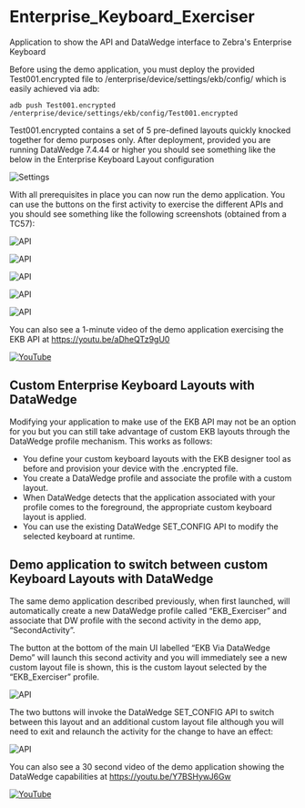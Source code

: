 # Enterprise_Keyboard_Exerciser
Application to show the API and DataWedge interface to Zebra's Enterprise Keyboard

Before using the demo application, you must deploy the provided Test001.encrypted file to /enterprise/device/settings/ekb/config/ which is easily achieved via adb:

`adb push Test001.encrypted /enterprise/device/settings/ekb/config/Test001.encrypted`

Test001.encrypted contains a set of 5 pre-defined layouts quickly knocked together for demo purposes only.  After deployment, provided you are running DataWedge 7.4.44 or higher you should see something like the below in the Enterprise Keyboard Layout configuration

![Settings](https://raw.githubusercontent.com/darryncampbell/Enterprise_Keyboard_Exerciser/master/media/datawedge_layout_configuration.jpg?raw=true)

With all prerequisites in place you can now run the demo application.  You can use the buttons on the first activity to exercise the different APIs and you should see something like the following screenshots (obtained from a TC57):

![API](https://raw.githubusercontent.com/darryncampbell/Enterprise_Keyboard_Exerciser/master/media/ekb_api_1.jpg?raw=true)

![API](https://raw.githubusercontent.com/darryncampbell/Enterprise_Keyboard_Exerciser/master/media/ekb_api_2.jpg?raw=true)

![API](https://raw.githubusercontent.com/darryncampbell/Enterprise_Keyboard_Exerciser/master/media/ekb_api_3.jpg?raw=true)

![API](https://raw.githubusercontent.com/darryncampbell/Enterprise_Keyboard_Exerciser/master/media/ekb_api_4.jpg?raw=true)

![API](https://raw.githubusercontent.com/darryncampbell/Enterprise_Keyboard_Exerciser/master/media/ekb_api_5.jpg?raw=true)

You can also see a 1-minute video of the demo application exercising the EKB API at  https://youtu.be/aDheQTz9gU0

[![YouTube](https://img.youtube.com/vi/aDheQTz9gU0/0.jpg)](https://www.youtube.com/watch?v=aDheQTz9gU0)

## Custom Enterprise Keyboard Layouts with DataWedge

Modifying your application to make use of the EKB API may not be an option for you but you can still take advantage of custom EKB layouts through the DataWedge profile mechanism.
This works as follows:

- You define your custom keyboard layouts with the EKB designer tool as before and provision your device with the .encrypted file.
- You create a DataWedge profile and associate the profile with a custom layout.
- When DataWedge detects that the application associated with your profile comes to the foreground, the appropriate custom keyboard layout is applied.
- You can use the existing DataWedge SET_CONFIG API to modify the selected keyboard at runtime.

## Demo application to switch between custom Keyboard Layouts with DataWedge

The same demo application described previously, when first launched, will automatically create a new DataWedge profile called “EKB_Exerciser” and associate that DW profile with the second activity in the demo app, “SecondActivity”.

The button at the bottom of the main UI labelled “EKB Via DataWedge Demo” will launch this second activity and you will immediately see a new custom layout file is shown, this is the custom layout selected by the “EKB_Exerciser” profile.

![API](https://raw.githubusercontent.com/darryncampbell/Enterprise_Keyboard_Exerciser/master/media/dw_api_1.jpg?raw=true)

The two buttons will invoke the DataWedge SET_CONFIG API to switch between this layout and an additional custom layout file although you will need to exit and relaunch the activity for the change to have an effect:

![API](https://raw.githubusercontent.com/darryncampbell/Enterprise_Keyboard_Exerciser/master/media/dw_api_2.jpg?raw=true)

You can also see a 30 second video of the demo application showing the DataWedge capabilities at https://youtu.be/Y7BSHywJ6Gw 

[![YouTube](https://img.youtube.com/vi/Y7BSHywJ6Gw/0.jpg)](https://www.youtube.com/watch?v=Y7BSHywJ6Gw)


